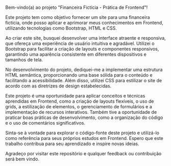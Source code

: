 Bem-vindo(a) ao projeto "Financeira Fictícia - Prática de Frontend"!

Este projeto tem como objetivo fornecer um site para uma financeira fictícia, onde posso aplicar e aprimorar meus conhecimentos em Frontend, utilizando tecnologias como Bootstrap, HTML e CSS.

Ao criar este site, busquei desenvolver uma interface atraente e responsiva, que ofereça uma experiência de usuário intuitiva e agradável. Utilizei o Bootstrap para facilitar a criação de layouts e componentes responsivos, garantindo uma aparência consistente em diferentes dispositivos e tamanhos de tela.

No desenvolvimento do projeto, dediquei-me a implementar uma estrutura HTML semântica, proporcionando uma base sólida para o conteúdo e facilitando a acessibilidade. Além disso, utilizei CSS para estilizar o site de acordo com as diretrizes de design estabelecidas.

Este projeto é uma oportunidade para aplicar conceitos e técnicas aprendidas em Frontend, como a criação de layouts flexíveis, o uso de grids, a estilização de elementos, o gerenciamento de formulários e a implementação de recursos interativos. Também tive a oportunidade de praticar boas práticas de desenvolvimento, como a organização do código e o uso de comentários significativos.

Sinta-se à vontade para explorar o código-fonte deste projeto e utilizá-lo como referência para seus próprios estudos em Frontend. Espero que este trabalho contribua para seu aprendizado e inspire novas ideias.

Agradeço por visitar este repositório e qualquer feedback ou contribuição será bem vindo.
